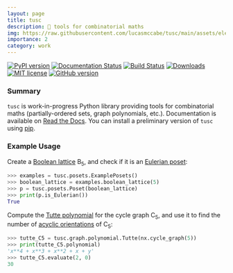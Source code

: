 ```yaml
---
layout: page
title: tusc
description: 🐘 tools for combinatorial maths
img: https://raw.githubusercontent.com/lucasmccabe/tusc/main/assets/elephant_header.png
importance: 2
category: work
---
```


[![PyPI version](https://badge.fury.io/py/tusc.svg)](https://badge.fury.io/py/tusc) [![Documentation Status](https://readthedocs.org/projects/tusc/badge/?version=latest)](https://tusc.readthedocs.io/en/latest/?badge=latest) [![Build Status](https://app.travis-ci.com/lucasmccabe/tusc.svg?branch=main)](https://app.travis-ci.com/lucasmccabe/tusc) [![Downloads](https://pepy.tech/badge/tusc)](https://pepy.tech/project/tusc) [![MIT license](https://img.shields.io/badge/License-MIT-blue.svg)](https://lbesson.mit-license.org/) [![GitHub version](https://badge.fury.io/gh/lucasmccabe%2Ftusc.svg)](https://badge.fury.io/gh/lucasmccabe%2Ftusc)

### Summary

`tusc` is work-in-progress Python library providing tools for combinatorial maths (partially-ordered sets, graph polynomials, etc.). Documentation is available on <a href="https://tusc.readthedocs.io/en/latest/?badge=latest">Read the Docs</a>. You can install a preliminary version of `tusc` using <a href="https://pypi.org/project/tusc/">pip</a>.


### Example Usage

Create a <a href="https://en.wikipedia.org/wiki/Boolean_algebra_(structure)">Boolean lattice</a> B<sub>5</sub>, and check if it is an <a href="https://en.wikipedia.org/wiki/Eulerian_poset">Eulerian poset</a>:

``` python
>>> examples = tusc.posets.ExamplePosets()
>>> boolean_lattice = examples.boolean_lattice(5)
>>> p = tusc.posets.Poset(boolean_lattice)
>>> print(p.is_Eulerian())
True
```

Compute the <a href="https://en.wikipedia.org/wiki/Tutte_polynomial">Tutte polynomial</a> for the cycle graph C<sub>5</sub>, and use it to find the number of <a href="https://en.wikipedia.org/wiki/Acyclic_orientation">acyclic orientations</a> of C<sub>5</sub>:

``` python
>>> tutte_C5 = tusc.graph.polynomial.Tutte(nx.cycle_graph(5))
>>> print(tutte_C5.polynomial)
'x**4 + x**3 + x**2 + x + y'
>>> tutte_C5.evaluate(2, 0)
30
```
